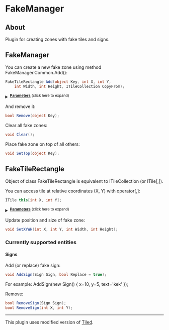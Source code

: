 # FakeManager

## About
Plugin for creating zones with fake tiles and signs.

## FakeManager
You can create a new fake zone using method FakeManager.Common.Add():
```cs
FakeTileRectangle Add(object Key, int X, int Y,
	int Width, int Height, ITileCollection CopyFrom);
```
<details><summary> <sup><b><ins>Parameters</ins></b> (click here to expand)</sup> </summary>
<p>

* object **Key**
	* Unique identifier.
* [ITileCollection **CopyFrom**]
	* Tiles to copy from if specified.

</p>
</details>

And remove it:
```cs
bool Remove(object Key);
```

Clear all fake zones:
```cs
void Clear();
```

Place fake zone on top of all others:
```cs
void SetTop(object Key);
```

## FakeTileRectangle
Object of class FakeTileRectangle is equivalent to ITileCollection (or ITile[,]).

You can access tile at relative coordinates (X, Y) with operator[,]:
```cs
ITile this[int X, int Y];
```
<details><summary> <sup><b><ins>Parameters</ins></b> (click here to expand)</sup> </summary>
<p>

* int **X**
	* Horizontal coordinate relative to left border of rectangle.
* int **Y**
	* Vertical coordinate relative to top border of rectangle.

</p>
</details>

Update position and size of fake zone:
```cs
void SetXYWH(int X, int Y, int Width, int Height);
```

### Currently supported entities

#### Signs

Add (or replace) fake sign:
```cs
void AddSign(Sign Sign, bool Replace = true);
```
For example: AddSign(new Sign() { x=10, y=5, text='kek' });

Remove:
```cs
bool RemoveSign(Sign Sign);
bool RemoveSign(int X, int Y);
```

***

This plugin uses modified version of [Tiled](https://github.com/thanatos-tshock/Tiled).